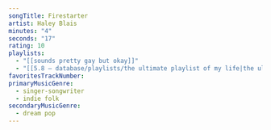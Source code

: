 ```yaml
---
songTitle: Firestarter
artist: Haley Blais
minutes: "4"
seconds: "17"
rating: 10
playlists:
  - "[[sounds pretty gay but okay]]"
  - "[[5.8 — database/playlists/the ultimate playlist of my life|the ultimate playlist of my life]]"
favoritesTrackNumber:
primaryMusicGenre:
  - singer-songwriter
  - indie folk
secondaryMusicGenre:
  - dream pop
---
```

